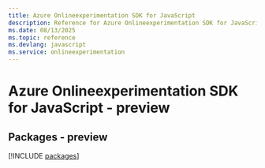 ```yaml
---
title: Azure Onlineexperimentation SDK for JavaScript
description: Reference for Azure Onlineexperimentation SDK for JavaScript
ms.date: 08/13/2025
ms.topic: reference
ms.devlang: javascript
ms.service: onlineexperimentation
---
```

# Azure Onlineexperimentation SDK for JavaScript - preview
## Packages - preview
[!INCLUDE [packages](onlineexperimentation-index.md)]